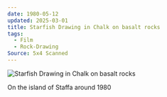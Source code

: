 ```yaml
---
date: 1980-05-12
updated: 2025-03-01
title: Starfish Drawing in Chalk on basalt rocks
tags:
  - Film
  - Rock-Drawing
Source: 5x4 Scanned
---
```



![Starfish Drawing in Chalk on basalt rocks](https://live.staticflickr.com/65535/49883259122_db7fb0976d_h_d.jpg)

On the island of Staffa around 1980